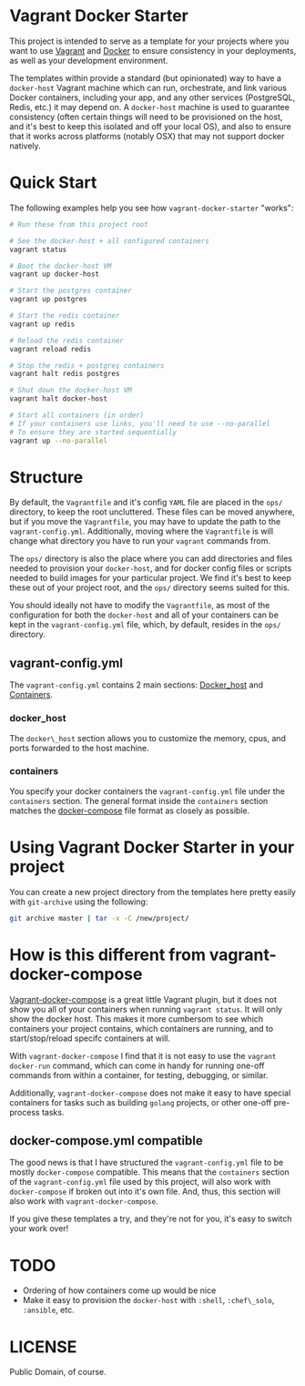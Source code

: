 # Vagrant Docker Starter

This project is intended to serve as a template for your projects
where you want to use [Vagrant](http://vagrantup.com) and
[Docker](http://docker.com) to ensure consistency
in your deployments, as well as your development environment.

The templates within provide a standard (but opinionated) way to have a
`docker-host` Vagrant machine which can run, orchestrate, and link
various Docker containers, including your app, and any other services
(PostgreSQL, Redis, etc.) it may depend on. A `docker-host` machine is used
to guarantee consistency (often certain things will need to be provisioned on
the host, and it's best to keep this isolated and off your local OS), and also
to ensure that it works across platforms (notably OSX) that may not support
docker natively.

# Quick Start

The following examples help you see how `vagrant-docker-starter` "works":

```bash
# Run these from this project root

# See the docker-host + all configured containers
vagrant status

# Boot the docker-host VM
vagrant up docker-host

# Start the postgres container
vagrant up postgres

# Start the redis container
vagrant up redis

# Reload the redis container
vagrant reload redis

# Stop the redis + postgres containers
vagrant halt redis postgres

# Shut down the docker-host VM
vagrant halt docker-host

# Start all containers (in order)
# If your containers use links, you'll need to use --no-parallel
# To ensure they are started sequentially
vagrant up --no-parallel
```

# Structure

By default, the `Vagrantfile` and it's config `YAML` file are placed in the
`ops/` directory, to keep the root uncluttered.  These files can be moved
anywhere, but if you move the `Vagrantfile`, you may have to update the path
to the `vagrant-config.yml`.  Additionally, moving where the `Vagrantfile` is
will change what directory you have to run your `vagrant` commands from.

The `ops/` directory is also the place where you can add directories and files
needed to provision your `docker-host`, and for docker config files or scripts
needed to build images for your particular project.  We find it's best to
keep these out of your project root, and the `ops/` directory seems suited
for this.

You should ideally not have to modify the `Vagrantfile`, as most of the
configuration for both the `docker-host` and all of your containers can be
kept in the `vagrant-config.yml` file, which, by default, resides in the
`ops/` directory.

## vagrant-config.yml

The `vagrant-config.yml` contains 2 main sections:
[Docker_host](#docker_host) and [Containers](#containers).

### docker\_host

The `docker\_host` section allows you to customize the memory, cpus, and 
ports forwarded to the host machine.

### containers

You specify your docker containers the `vagrant-config.yml` file under the
`containers` section.  The general format inside the `containers` section
matches the [docker-compose](https://docs.docker.com/compose/compose-file/)
file format as closely as possible.

# Using Vagrant Docker Starter in your project

You can create a new project directory from the templates here pretty easily
with `git-archive` using the following:

```bash
git archive master | tar -x -C /new/project/
```

# How is this different from vagrant-docker-compose

[Vagrant-docker-compose](https://github.com/leighmcculloch/vagrant-docker-compose)
is a great little Vagrant plugin, but it does not show you all of your
containers when running `vagrant status`.  It will only show the docker host.
This makes it more cumbersom to see which containers your project contains,
which containers are running, and to start/stop/reload specifc containers at
will.

With `vagrant-docker-compose` I find that it is not easy to use the
`vagrant docker-run` command, which can come in handy for running one-off
commands from within a container, for testing, debugging, or similar.

Additionally, `vagrant-docker-compose` does not make it easy to have special
containers for tasks such as building `golang` projects, or other one-off
pre-process tasks.

## docker-compose.yml compatible

The good news is that I have structured the `vagrant-config.yml` file
to be mostly `docker-compose` compatible.  This means that the `containers`
section of the `vagrant-config.yml` file used by this project, will also
work with `docker-compose` if broken out into it's own file.  And, thus,
this section will also work with `vagrant-docker-compose`.

If you give these templates a try, and they're not for you, it's easy to
switch your work over!

# TODO

* Ordering of how containers come up would be nice
* Make it easy to provision the `docker-host` with `:shell`, `:chef\_solo`,
  `:ansible`, etc.

# LICENSE

Public Domain, of course.
